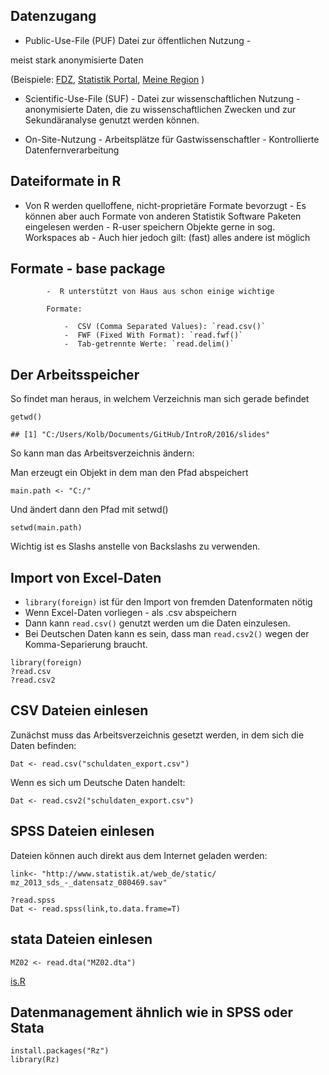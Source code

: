 Datenzugang
-----------

-   Public-Use-File (PUF) Datei zur öffentlichen Nutzung -

meist stark anonymisierte Daten

(Beispiele: [FDZ](www.forschungsdatenzentrum.de), [Statistik
Portal](www.statistik-portal.de), [Meine
Region](www.infothek.statistik.rlp.de/lis/MeineRegion/index.asp) )

-   Scientific-Use-File (SUF) - Datei zur wissenschaftlichen Nutzung -
    anonymisierte Daten, die zu wissenschaftlichen Zwecken und zur
    Sekundäranalyse genutzt werden können.

-   On-Site-Nutzung - Arbeitsplätze für Gastwissenschaftler -
    Kontrollierte Datenfernverarbeitung

Dateiformate in R
-----------------

-   Von R werden quelloffene, nicht-proprietäre Formate bevorzugt - Es
    können aber auch Formate von anderen Statistik Software Paketen
    eingelesen werden - R-user speichern Objekte gerne in sog.
    Workspaces ab - Auch hier jedoch gilt: (fast) alles andere ist
    möglich

Formate - base package
----------------------

            -  R unterstützt von Haus aus schon einige wichtige 
            
            Formate:
        
                -  CSV (Comma Separated Values): `read.csv()`
                -  FWF (Fixed With Format): `read.fwf()`
                -  Tab-getrennte Werte: `read.delim()`

Der Arbeitsspeicher
-------------------

So findet man heraus, in welchem Verzeichnis man sich gerade befindet

    getwd()

    ## [1] "C:/Users/Kolb/Documents/GitHub/IntroR/2016/slides"

So kann man das Arbeitsverzeichnis ändern:

Man erzeugt ein Objekt in dem man den Pfad abspeichert

    main.path <- "C:/"

Und ändert dann den Pfad mit setwd()

    setwd(main.path)

Wichtig ist es Slashs anstelle von Backslashs zu verwenden.

Import von Excel-Daten
----------------------

-   `library(foreign)` ist für den Import von fremden Datenformaten
    nötig
-   Wenn Excel-Daten vorliegen - als .csv abspeichern
-   Dann kann `read.csv()` genutzt werden um die Daten einzulesen.
-   Bei Deutschen Daten kann es sein, dass man `read.csv2()` wegen der
    Komma-Separierung braucht.

<!-- -->

    library(foreign)
    ?read.csv
    ?read.csv2

CSV Dateien einlesen
--------------------

Zunächst muss das Arbeitsverzeichnis gesetzt werden, in dem sich die
Daten befinden:

    Dat <- read.csv("schuldaten_export.csv")

Wenn es sich um Deutsche Daten handelt:

    Dat <- read.csv2("schuldaten_export.csv")

SPSS Dateien einlesen
---------------------

Dateien können auch direkt aus dem Internet geladen werden:

    link<- "http://www.statistik.at/web_de/static/
    mz_2013_sds_-_datensatz_080469.sav"

    ?read.spss
    Dat <- read.spss(link,to.data.frame=T)

stata Dateien einlesen
----------------------

    MZ02 <- read.dta("MZ02.dta")

[is.R](http://is-r.tumblr.com/post/37181850668/reading-writing-stata-dta-files-with-foreign)

Datenmanagement ähnlich wie in SPSS oder Stata
----------------------------------------------

    install.packages("Rz")
    library(Rz)
